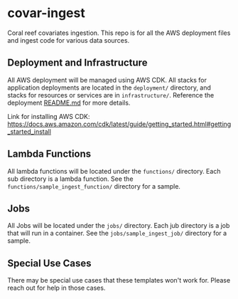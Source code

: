 # covar-ingest

Coral reef covariates ingestion. This repo is for all the AWS deployment files and ingest code for various data sources.

## Deployment and Infrastructure

All AWS deployment will be managed using AWS CDK. All stacks for application deployments are located in the `deployment/` directory, and stacks for resources or services are in `infrastructure/`. Reference the deployment [README.md](deployment/README.md) for more details.

Link for installing AWS CDK: https://docs.aws.amazon.com/cdk/latest/guide/getting_started.html#getting_started_install

## Lambda Functions

All lambda functions will be located under the `functions/` directory. Each sub directory is a lambda function. See the `functions/sample_ingest_function/` directory for a sample.

## Jobs

All Jobs will be located under the `jobs/` directory. Each jub directory is a job that will run in a container. See the `jobs/sample_ingest_job/` directory for a sample.

## Special Use Cases

There may be special use cases that these templates won't work for. Please reach out for help in those cases.
